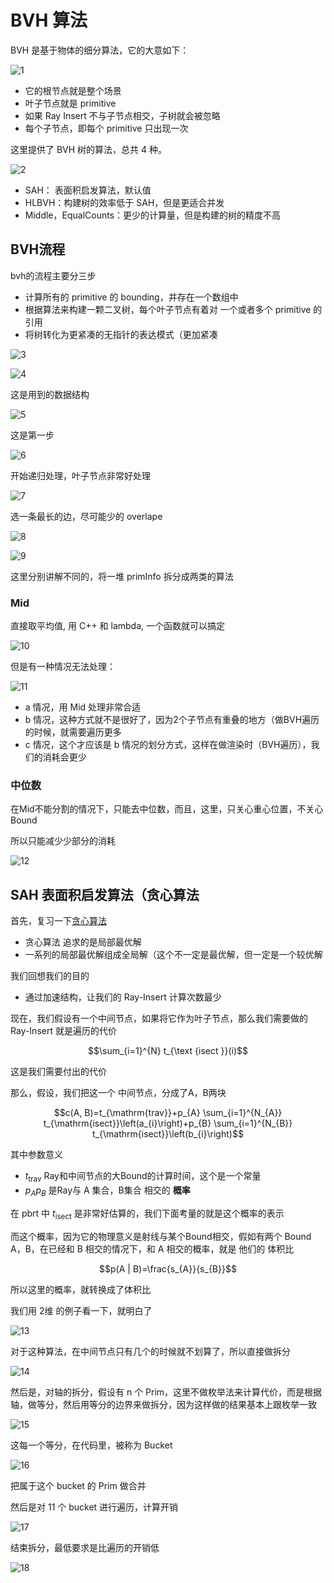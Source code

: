 ﻿# BVH 算法

BVH 是基于物体的细分算法，它的大意如下：

![1](05-04/1.png)

- 它的根节点就是整个场景
- 叶子节点就是 primitive
- 如果 Ray Insert 不与子节点相交，子树就会被忽略
- 每个子节点，即每个 primitive 只出现一次

这里提供了 BVH 树的算法，总共 4 种。

![2](05-04/2.png)

- SAH： 表面积启发算法，默认值
- HLBVH：构建树的效率低于 SAH，但是更适合并发
- Middle，EqualCounts：更少的计算量，但是构建的树的精度不高

## BVH流程

bvh的流程主要分三步

- 计算所有的 primitive 的 bounding，并存在一个数组中
- 根据算法来构建一颗二叉树，每个叶子节点有着对 一个或者多个 primitive 的引用
- 将树转化为更紧凑的无指针的表达模式（更加紧凑

![3](05-04/3.png)

![4](05-04/4.png)

这是用到的数据结构

![5](05-04/5.png)

这是第一步

![6](05-04/6.png)

开始递归处理，叶子节点非常好处理

![7](05-04/7.png)

选一条最长的边，尽可能少的 overlape

![8](05-04/8.png)

![9](05-04/9.png)

这里分别讲解不同的，将一堆 primInfo 拆分成两类的算法

### Mid

直接取平均值, 用 C++ 和 lambda, 一个函数就可以搞定

![10](05-04/10.png)

但是有一种情况无法处理：

![11](05-04/11.png)

- a 情况，用 Mid 处理非常合适
- b 情况，这种方式就不是很好了，因为2个子节点有重叠的地方（做BVH遍历的时候，就需要遍历更多
- c 情况，这个才应该是 b 情况的划分方式，这样在做渲染时（BVH遍历），我们的消耗会更少

### 中位数

在Mid不能分割的情况下，只能去中位数，而且，这里，只关心重心位置，不关心 Bound

所以只能减少少部分的消耗

![12](05-04/12.png)

## SAH 表面积启发算法（贪心算法

首先，复习一下[贪心算法](https://houbb.github.io/2020/01/23/data-struct-learn-07-base-greedy)
- 贪心算法 追求的是局部最优解
- 一系列的局部最优解组成全局解（这个不一定是最优解，但一定是一个较优解

我们回想我们的目的
- 通过加速结构，让我们的 Ray-Insert 计算次数最少

现在，我们假设有一个中间节点，如果将它作为叶子节点，那么我们需要做的 Ray-Insert 就是遍历的代价

$$\sum_{i=1}^{N} t_{\text {isect }}(i)$$

这是我们需要付出的代价

那么，假设，我们把这一个 中间节点，分成了A，B两块

$$c(A, B)=t_{\mathrm{trav}}+p_{A} \sum_{i=1}^{N_{A}} t_{\mathrm{isect}}\left(a_{i}\right)+p_{B} \sum_{i=1}^{N_{B}} t_{\mathrm{isect}}\left(b_{i}\right)$$

其中参数意义
- $t_{\mathrm{trav}}$  Ray和中间节点的大Bound的计算时间，这个是一个常量
- $p_{A} p_{B}$ 是Ray与 A 集合，B集合 相交的 **概率**

在 pbrt 中 $t_{\mathrm{isect}}$ 是非常好估算的，我们下面考量的就是这个概率的表示

而这个概率，因为它的物理意义是射线与某个Bound相交，假如有两个 Bound A，B，在已经和 B 相交的情况下，和 A 相交的概率，就是 他们的 体积比

$$p(A | B)=\frac{s_{A}}{s_{B}}$$

所以这里的概率，就转换成了体积比

我们用 2维 的例子看一下，就明白了

![13](05-04/13.png)

对于这种算法，在中间节点只有几个的时候就不划算了，所以直接做拆分

![14](05-04/14.png)

然后是，对轴的拆分，假设有 n 个 Prim，这里不做枚举法来计算代价，而是根据轴，做等分，然后用等分的边界来做拆分，因为这样做的结果基本上跟枚举一致

![15](05-04/15.png)

这每一个等分，在代码里，被称为 Bucket

![16](05-04/16.png)

把属于这个 bucket 的 Prim 做合并

然后是对 11 个 bucket 进行遍历，计算开销

![17](05-04/17.png)

结束拆分，最低要求是比遍历的开销低

![18](05-04/18.png)








 